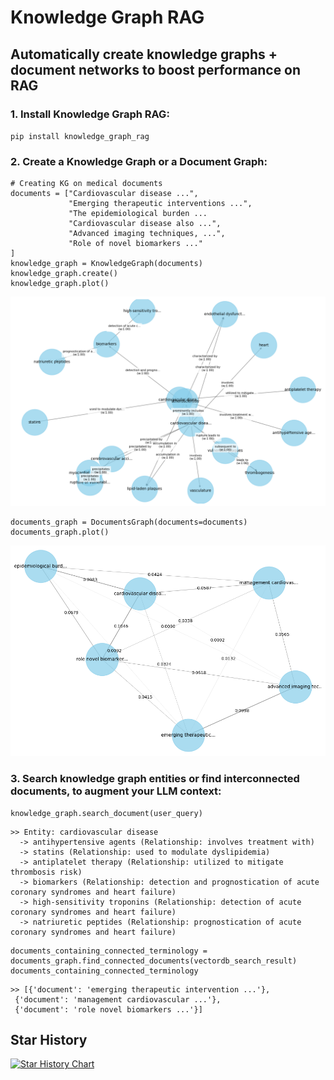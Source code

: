 # Knowledge Graph RAG
## Automatically create knowledge graphs + document networks to boost performance on RAG

### 1. Install Knowledge Graph RAG:

`pip install knowledge_graph_rag`

### 2. Create a Knowledge Graph or a Document Graph:

```
# Creating KG on medical documents
documents = ["Cardiovascular disease ...",
             "Emerging therapeutic interventions ...",
             "The epidemiological burden ...
             "Cardiovascular disease also ...",
             "Advanced imaging techniques, ...",
             "Role of novel biomarkers ..."
]
knowledge_graph = KnowledgeGraph(documents)
knowledge_graph.create()
knowledge_graph.plot()
```
![Knowledge graph](assets/knowledge_graph.png)

```
documents_graph = DocumentsGraph(documents=documents)
documents_graph.plot()
```
![Documents graph](assets/documents_graph.png)

### 3. Search knowledge graph entities or find interconnected documents, to augment your LLM context:

```
knowledge_graph.search_document(user_query)
```

```
>> Entity: cardiovascular disease
  -> antihypertensive agents (Relationship: involves treatment with)
  -> statins (Relationship: used to modulate dyslipidemia)
  -> antiplatelet therapy (Relationship: utilized to mitigate thrombosis risk)
  -> biomarkers (Relationship: detection and prognostication of acute coronary syndromes and heart failure)
  -> high-sensitivity troponins (Relationship: detection of acute coronary syndromes and heart failure)
  -> natriuretic peptides (Relationship: prognostication of acute coronary syndromes and heart failure)
  ```



```
documents_containing_connected_terminology = documents_graph.find_connected_documents(vectordb_search_result)
documents_containing_connected_terminology
```

```
>> [{'document': 'emerging therapeutic intervention ...'},
 {'document': 'management cardiovascular ...'},
 {'document': 'role novel biomarkers ...'}]
 ```


## Star History

[![Star History Chart](https://api.star-history.com/svg?repos=sarthakrastogi/graph-rag&type=Date)](https://star-history.com/#sarthakrastogi/graph-rag&Date)